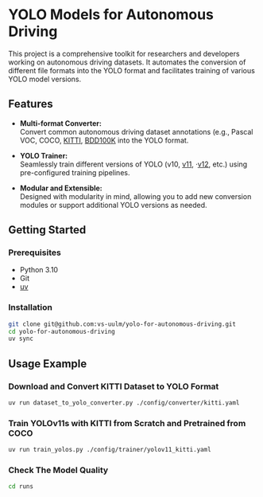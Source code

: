 # YOLO Models for Autonomous Driving

This project is a comprehensive toolkit for researchers and developers working on autonomous driving datasets. It automates the conversion of different file formats into the YOLO format and facilitates training of various YOLO model versions.

## Features

- **Multi-format Converter:**  
  Convert common autonomous driving dataset annotations (e.g., Pascal VOC, COCO, [KITTI](https://www.cvlibs.net/datasets/kitti/eval_tracking.php), [BDD100K](https://arxiv.org/abs/1805.04687) into the YOLO format.
  
- **YOLO Trainer:**  
  Seamlessly train different versions of YOLO (v10, [v11](https://github.com/ultralytics/ultralytics), ·[v12](https://arxiv.org/abs/2502.12524), etc.) using pre-configured training pipelines.

- **Modular and Extensible:**  
  Designed with modularity in mind, allowing you to add new conversion modules or support additional YOLO versions as needed.

## Getting Started

### Prerequisites

- Python 3.10
- Git
- [uv](https://github.com/astral-sh/uv)

### Installation

```bash
git clone git@github.com:vs-uulm/yolo-for-autonomous-driving.git
cd yolo-for-autonomous-driving
uv sync
```

## Usage Example

### Download and Convert KITTI Dataset to YOLO Format

```bash
uv run dataset_to_yolo_converter.py ./config/converter/kitti.yaml

```

### Train YOLOv11s with KITTI from Scratch and Pretrained from COCO

```bash
uv run train_yolos.py ./config/trainer/yolov11_kitti.yaml
```

### Check The Model Quality

```bash
cd runs
```
